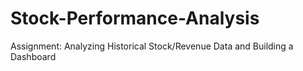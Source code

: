 # Stock-Performance-Analysis
Assignment: Analyzing Historical Stock/Revenue Data and Building a Dashboard
